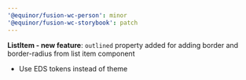 ```yaml
---
'@equinor/fusion-wc-person': minor
'@equinor/fusion-wc-storybook': patch
---
```


**ListItem - new feature**: `outlined` property added for adding border and border-radius from list item component

- Use EDS tokens instead of theme

